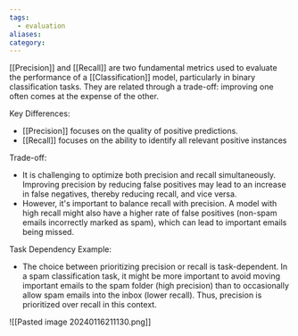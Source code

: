```yaml
---
tags:
  - evaluation
aliases: 
category:
---
```

[[Precision]] and [[Recall]] are two fundamental metrics used to evaluate the performance of a [[Classification]] model, particularly in binary classification tasks. They are related through a trade-off: improving one often comes at the expense of the other.

Key Differences:
- [[Precision]] focuses on the quality of positive predictions.
- [[Recall]] focuses on the ability to identify all relevant positive instances

Trade-off:
- It is challenging to optimize both precision and recall simultaneously. Improving precision by reducing false positives may lead to an increase in false negatives, thereby reducing recall, and vice versa.
- However, it's important to balance recall with precision. A model with high recall might also have a higher rate of false positives (non-spam emails incorrectly marked as spam), which can lead to important emails being missed.

Task Dependency Example:
- The choice between prioritizing precision or recall is task-dependent. In a spam classification task, it might be more important to avoid moving important emails to the spam folder (high precision) than to occasionally allow spam emails into the inbox (lower recall). Thus, precision is prioritized over recall in this context.


![[Pasted image 20240116211130.png]]
